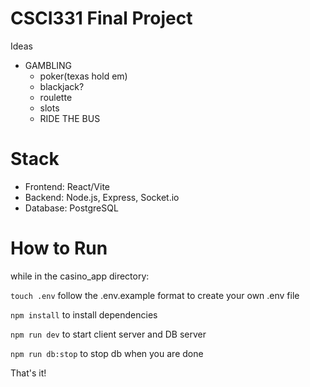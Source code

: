 # CSCI331 Final Project

Ideas

- GAMBLING
  - poker(texas hold em)
  - blackjack?
  - roulette
  - slots
  - RIDE THE BUS

# Stack

- Frontend: React/Vite
- Backend: Node.js, Express, Socket.io
- Database: PostgreSQL

# How to Run

while in the casino_app directory:

`touch .env` follow the .env.example format to create your own .env file

`npm install` to install dependencies

`npm run dev` to start client server and DB server

`npm run db:stop` to stop db when you are done

That's it!
